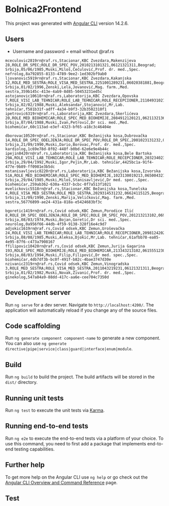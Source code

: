 # Bolnica2Frontend

This project was generated with [Angular CLI](https://github.com/angular/angular-cli) version 14.2.6.

## Users

- Username and password = email without @raf.rs

```
mceculovic2819rn@raf.rs,Stacionar,KBC Zvezdara,Makenzijeva 28,ROLE_DR_SPEC;ROLE_DR_SPEC_POV,2010213101321,06121321311,Beograd; Srbija,05/06/1985,Muski,Miloš,Čečulović,Prof. dr. med.,Spec. nefrolog,8a792855-8133-4789-9ee2-1ed302bf9ab0
ljovanovic5919rn@raf.rs,Stacionar,KBC Zvezdara,Kakanjska 12,ROLE_MED_SESTRA;ROLE_VISA_MED_SESTRA,2251001289231,06020381881,Beograd; Srbija,01/02/1996,Zenski,Lela,Jovanović,Mag. farm.,Med. sestra,359b145c-413e-4ab9-8d85-50453231ed5c
astojanovic10618rn@raf.rs,Laboratorija,KBC Zvezdara,Opovska 7,ROLE_VISI_LAB_TEHNICAR;ROLE_LAB_TEHNICAR;ROLE_RECEPCIONER,2110493102101,06533321311,Beograd; Srbija,02/02/1988,Muski,Aleksandar,Stojanović,Mr,Lab. tehničar,f581b31f-adff-4a34-b9f3-32b3502310f1
ipetrovic6319rn@raf.rs,Laboratorija,KBC Zvezdara,Skerlićeva 20,ROLE_MED_BIOHEMICAR;ROLE_SPEC_MED_BIOHEMIJE,2084912120121,06211321361,Beograd; Srbija,07/04/1988,Muski,Ivan,Petrović,Dr sci. med.,Med. biohemičar,60c113ad-e3ef-4323-bf65-a18c3c46404e

dborovac10520rn@raf.rs,Stacionar,KBC Bežanijska kosa,Dubrovačka 14,ROLE_DR_SPEC_ODELJENJA;ROLE_DR_SPEC_POV;ROLE_DR_SPEC,2001023131232,06213213123,Beograd; Srbija,21/09/1990,Muski,Dario,Borovac,Prof. dr. med.,Spec. kardiolog,1c69e78d-8f02-448f-b0bd-62e6e9e4b44c
ipejin8420rn@raf.rs,Laboratorija,KBC Bežanijska kosa,Bele Bartoka 29A,ROLE_VISI_LAB_TEHNICAR;ROLE_LAB_TEHNICAR;ROLE_RECEPCIONER,20323402342323,0612343213,Beograd; Srbija,29/04/1992,Muski,Igor,Pejin,Mr,Lab. tehničar,4425bc1a-91f4-477e-9b89-ff0981e3b5dc
mstanisavljevic8220r@raf.rs,Laboratorija,KBC Bežanijska kosa,Izvorska 51A,ROLE_MED_BIOHEMICAR;ROLE_SPEC_MED_BIOHEMIJE,1023130019213,0650043213,Beograd; Srbija,29/04/1985,Muski,Miloš,Stanisavljević,Dr med. spec.,Spec. biohemičar,259ab362-630a-4337-bcbc-0f7a513f1021
mvelickovic5518rn@raf.rs,Stacionar,KBC Bežanijska kosa,Tunelska 4,ROLE_VISA_MED_SESTRA;ROLE_MED_SESTRA,2029314531232,06624115125,Beograd; Srbija,11/09/1990,Zenski,Marija,Veličković,Mag. farm.,Med. sestra,56776899-ae24-431a-818a-e5424683bf3c

bgoretic1419rn@raf.rs,Covid odsek,KBC Zemun,Porodice Ilić 8,ROLE_DR_SPEC_ODELJENJA;ROLE_DR_SPEC;ROLE_DR_SPEC_POV,201213213102,0692131230,Beograd; Srbija,08/03/1974,Muski,Bojan,Goretić,Dr sci. med.,Spec. neurolog,0a956f66-44db-4f59-9138-328f16e4c9d7
adjokic1619rn@raf.rs,Covid odsek,KBC Zemun,Uroševačka 24,ROLE_VISI_LAB_TEHNICAR;ROLE_LAB_TEHNICAR;ROLE_RECEPCIONER,2098124202451,065923912912,Beograd; Srbija,08/08/1985,Muski,Aleksa,Djokić,Mr,Lab. tehničar,61afbb78-ea85-4e95-87f6-c473a7908167
ffilipovic10420rn@raf.rs,Covid odsek,KBC Zemun,Jurija Gagarina 193,ROLE_SPEC_MED_BIOHEMIJE;ROLE_MED_BIOHEMICAR,213343213102,0615551230,Beograd; Srbija,08/03/1994,Muski,Filip,Filipović,Dr med. spec.,Spec. biohemičar,4db7df3b-bc0f-491f-b82c-4bae3747d30e
nzivanic2319rn@raf.rs,Covid odsek,KBC Zemun,Vinogradska 3,ROLE_MED_SESTRA;ROLE_VISA_MED_SESTRA,2011043219231,06121321311,Beograd; Srbija,01/02/1982,Muski,Novak,Živanić,Prof. dr. med.,Spec. ginekolog,547a84a9-88dd-417c-aa6e-cee704c7350d
```

## Development server

Run `ng serve` for a dev server. Navigate to `http://localhost:4200/`. The application will automatically reload if you change any of the source files.

## Code scaffolding

Run `ng generate component component-name` to generate a new component. You can also use `ng generate directive|pipe|service|class|guard|interface|enum|module`.

## Build

Run `ng build` to build the project. The build artifacts will be stored in the `dist/` directory.

## Running unit tests

Run `ng test` to execute the unit tests via [Karma](https://karma-runner.github.io).

## Running end-to-end tests

Run `ng e2e` to execute the end-to-end tests via a platform of your choice. To use this command, you need to first add a package that implements end-to-end testing capabilities.

## Further help

To get more help on the Angular CLI use `ng help` or go check out the [Angular CLI Overview and Command Reference](https://angular.io/cli) page.

## Test
